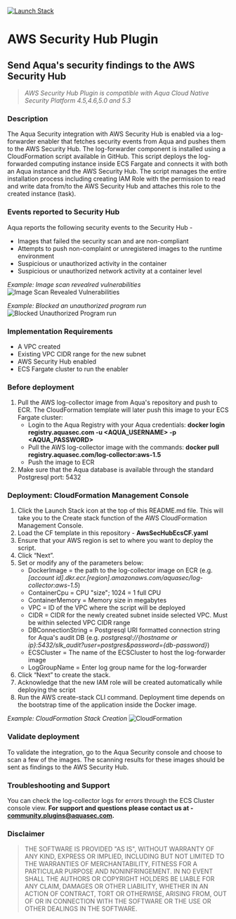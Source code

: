 [![Launch Stack](https://s3.amazonaws.com/cloudformation-examples/cloudformation-launch-stack.png)](https://console.aws.amazon.com/cloudformation/home)

# AWS Security Hub Plugin
## Send Aqua's security findings to the AWS Security Hub

> _AWS Security Hub Plugin is compatible with Aqua Cloud Native Security Platform 4.5,4.6,5.0 and 5.3_

### Description
The Aqua Security integration with AWS Security Hub is enabled via a log-forwarder enabler that fetches security events from Aqua and pushes them to the AWS Security Hub.
The log-forwarder component is installed using a CloudFormation script available in GitHub. 
This script deploys the log-forwarded computing instance inside ECS Fargate and connects it with both an Aqua instance and the AWS Security Hub.
The script manages the entire installation process including creating IAM Role with the permission to read and write data from/to the AWS Security Hub and attaches this role to the created instance (task).

### Events reported to Security Hub
Aqua reports the following security events to the Security Hub -

- Images that failed the security scan and are non-compliant 
- Attempts to push non-complaint or unregistered images to the runtime environment
- Suspicious or unauthorized activity in the container
- Suspicious or unauthorized network activity at a container level 
 
_Example: Image scan revealred vulnerabilities_  
![Image Scan Revealed Vulnerabilities](/images/Imagevulnerabilities.jpg)

_Example: Blocked an unauthorized program run_ 
![Blocked Unauthorized Program run](/images/blockprogram.jpg)


### Implementation Requirements
- A VPC created
- Existing VPC CIDR range for the new subnet
- AWS Security Hub enabled
- ECS Fargate cluster to run the enabler 

### Before deployment
1. Pull the AWS log-collector image from Aqua's repository and push to  ECR. The CloudFormation template will later push this image to your ECS Fargate cluster:
   - Login to the Aqua Registry with your Aqua credentials: **docker login registry.aquasec.com -u <AQUA_USERNAME> -p <AQUA_PASSWORD>**
   - Pull the AWS log-collector image with the commands: **docker pull registry.aquasec.com/log-collector:aws-1.5**
   - Push the image to ECR  
2.	Make sure that the Aqua database is available through the standard Postgresql port: 5432

### Deployment: CloudFormation Management Console
1.	Click the Launch Stack icon at the top of this README.md file. This will take you to the Create stack function of the AWS CloudFormation Management Console.
2. Load the CF template in this repository - **AwsSecHubEcsCF.yaml**
3.	Ensure that your AWS region is set to where you want to deploy the script.
4.	Click “Next”.
5.	Set or modify any of the parameters below:
    - DockerImage = the path to the log-collector image on ECR 
       (e.g. _*[account id].dkr.ecr.[region].amazonaws.com/aquasec/log-collector:aws-1.5*_)
    - ContainerCpu = CPU "size"; 1024 = 1 full CPU  
    - ContainerMemory = Memory size in megabytes 
    - VPC = ID of the VPC where the script will be deployed 
    - CIDR = CIDR for the newly created subnet inside selected VPC. Must be within selected VPC CIDR range 
    - DBConnectionString = Postgresql URI formatted connection string for Aqua's audit DB 
        (e.g. _*postgresql://{hostname or ip}:5432/slk_audit?user=postgres&password={db-password}*_)
    - ECSCluster  = The name of the ECSCluster to host the log-forwarder image
    - LogGroupName = Enter log group name for the log-forwarder
6.	Click “Next” to create the stack.
7.	Acknowledge that the new IAM role will be created automatically while deploying the script
8.	Run the AWS create-stack CLI command.
Deployment time depends on the bootstrap time of the application inside the Docker image.

_Example: CloudFormation Stack Creation_ 
![CloudFormation](/images/cloudformation.jpg)

### Validate deployment
To validate the integration, go to the Aqua Security console and choose to scan a few of the images. The scanning results for these images should be sent as findings to the AWS Security Hub.

### Troubleshooting and Support
You can check the log-collector logs for errors through the ECS Cluster console view. 
**For support and questions please contact us at - community.plugins@aquasec.com.**

### Disclaimer 
> THE SOFTWARE IS PROVIDED "AS IS", WITHOUT WARRANTY OF ANY KIND, EXPRESS OR IMPLIED, INCLUDING BUT NOT LIMITED TO THE WARRANTIES OF MERCHANTABILITY, FITNESS FOR A PARTICULAR PURPOSE AND NONINFRINGEMENT. IN NO EVENT SHALL THE AUTHORS OR COPYRIGHT HOLDERS BE LIABLE FOR ANY CLAIM, DAMAGES OR OTHER LIABILITY, WHETHER IN AN ACTION OF CONTRACT, TORT OR OTHERWISE, ARISING FROM, OUT OF OR IN CONNECTION WITH THE SOFTWARE OR THE USE OR OTHER DEALINGS IN THE SOFTWARE.







